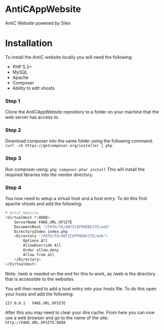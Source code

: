 AntiCAppWebsite
===============

AntiC Website powered by Silex


# Installation
To install the AntiC website locally you will need the following:
- PHP 5.3+
- MySQL
- Apache
- Composer
- Ability to edit vhosts

### Step 1
Clone the AntiCAppWebsite repository to a folder on your machine that the web server has access to.

### Step 2
Download composer into the same folder using the following command: ```curl -sS https://getcomposer.org/installer | php```

### Step 3
Run composer using: ```php composer.phar install```
This will install the required libraries into the vendor directory.

### Step 4
You now need to setup a virtual host and a host entry. To do this find apache vhosts and add the following:
```bash
# AntiC Website
<VirtualHost *:8888>
    ServerName FAKE.URL.OFSITE
    DocumentRoot "/PATH/TO/ANTICAPPWEBSITE/web"
    DirectoryIndex index.php
    <Directory "/PATH/TO/ANTICAPPWEBSITE/web">
        Options All
        AllowOverride All
        Order allow,deny
        Allow from all
    </Directory>
</VirtualHost>
```
Note: /web is needed on the end for this to work, as /web is the directory that is accessible to the websites.

You will then need to add a host entry into your hosts file. To do this open your hosts and add the following:
```bash
127.0.0.1   FAKE.URL.OFSITE
```

After this you may need to clear your dns cache. From here you can now use a web browser and go to the name of the site: ```http://FAKE.URL.OFSITE:8888```
